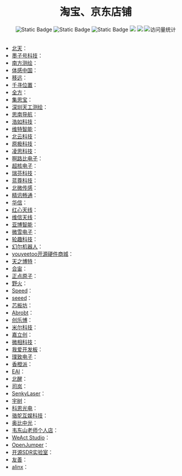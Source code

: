 <div align="center">
<h1>淘宝、京东店铺</h1>
</div>


<div align="center">
    <img alt="Static Badge" src="https://img.shields.io/badge/QQ-1482275402-red">
    <img alt="Static Badge" src="https://img.shields.io/badge/%E5%BE%AE%E4%BF%A1-lizhengxiao99-green">
    <img alt="Static Badge" src="https://img.shields.io/badge/Email-dauger%40126.com-brown">
    <a href="https://blog.csdn.net/daoge2666/"><img src="https://img.shields.io/badge/CSDN-论坛-c32136" /></a>
    <a href="https://www.zhihu.com/people/dao-ge-92-60/"><img src="https://img.shields.io/badge/Zhihu-知乎-blue" /></a>
    <img src="https://komarev.com/ghpvc/?username=LiZhengXiao99&label=Views&color=0e75b6&style=flat" alt="访问量统计" />
</div>

<br/>

* [北天](https://beitianznsb.tmall.com/)：
* [墨子号科技](https://mzhtek.taobao.com/)：
* [南方测绘](https://south.tmall.com/)：
* [体感中国](https://shop36983089.taobao.com/)：
* [移远](https://yiyuanznsb.tmall.com/)：
* [千寻位置](https://qianxunweizhi.tmall.com/)：
* [全方](https://qfrtk.taobao.com/)：
* [集思宝](https://jisibaohw.tmall.com/)：
* [深圳天工测绘](https://shop471758324.taobao.com/)：
* [思南导航](https://sinognss.tmall.com/)：
* [浩如科技](https://shop456096856.taobao.com/)：
* [维特智能](https://weitezhineng.tmall.com/)：
* [北云科技](https://shop382665129.taobao.com/)：
* [原极科技](https://shop69172801.taobao.com/)：
* [凌思科技](https://shop578921739.taobao.com/)：
* [啊路比电子](https://shop264805684.taobao.com/)：
* [超核电子](https://hipnuc.tmall.com/)：
* [瑞芬科技](https://rion-tech.taobao.com/)：
* [蓝尊科技](https://shop433492811.taobao.com/)：
* [北微传感](https://bewis.taobao.com/)：
* [精讯畅通](https://shop116671741.taobao.com/)：
* [华信](https://hx002.taobao.com/)：
* [红心天线](https://shop278992037.taobao.com/)：
* [维信天线](https://shop106012054.taobao.com/)：
* [亚博智能](https://yabozhineng.tmall.com/)：
* [微雪电子](https://weixuesm.tmall.com/)：
* [轮趣科技](https://wheeltec.tmall.com/)：
* [幻尔机器人](https://lobot-zone.taobao.com/)：
* [youyeetoo开源硬件商城](https://shop113286404.taobao.com/)：
* [天之博特](https://tianbot.taobao.com/)：
* [合宙](https://luat.taobao.com/)：
* [正点原子](https://zhengdianyuanzi.tmall.com/)：
* [野火](https://yehuosm.tmall.com/)：
* [Speed](https://sipeed.taobao.com/)：
* [seeed](https://seeedstudio.taobao.com/)：
* [芯板坊](https://shop599532105.taobao.com/)：
* [Abrobt](https://shop264518119.taobao.com/)：
* [创乐博](https://chuanglebo.tmall.com/)：
* [米尔科技](https://shop108478821.taobao.com/)：
* [嘉立创](https://shop400371330.taobao.com/)：
* [微相科技](https://esoc.taobao.com/)：
* [我爱开发板](https://shop580004668.taobao.com/)：
* [璞致电子](https://shop275566416.taobao.com/)：
* [香橙派](https://xiangchengpaidn.tmall.com/)：
* [EAI](https://eaibot.taobao.com/)：
* [北醒](https://jxlyt520.taobao.com/)：
* [司岚](https://shop152221712.taobao.com/)：
* [SenkyLaser](https://senkylaser.taobao.com/)：
* [宇树](https://unitree.tmall.com/)：
* [科恩光电](https://shop254986868.taobao.com/)：
*  [骆鸵互娱科技](https://shop148383984.taobao.com/)：
* [奥比中光](https://shop142544700.taobao.com/)：
* [韦东山老师个人店](https://100ask.taobao.com/)：
* [WeAct Studio](https://weactstudio.taobao.com/?spm=a1z10.1-c.0.0.888c78f2VOna3u)：
* [OpenJumper](https://shop555818949.taobao.com/?spm=a1z10.1-c-s.0.0.5a0b778cLIkmxU)：
* [开源SDR实验室](https://opensourcesdrlab.taobao.com/)：
* [友善](https://nanopi.taobao.com/)：
* [alinx](https://alinx.tmall.com/)：
